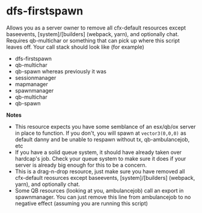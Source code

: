 # dfs-firstspawn
Allows you as a server owner to remove all cfx-default resources except baseevents, [system]/[builders] (webpack, yarn), and optionally chat.
Requires qb-multichar or something that can pick up where this script leaves off. Your call stack should look like (for example)
- dfs-firstspawn
- qb-multichar
- qb-spawn
whereas previously it was
- sessionmanager
- mapmanager
- spawnmanager
- qb-multichar
- qb-spawn

**Notes**
- This resource expects you have some semblance of an esx/qb/ox server in place to function. If you don't, you will spawn at `vector3(0,0,0)` as default danny and be unable to respawn without tx, qb-ambulancejob, etc
- If you have a solid queue system, it should have already taken over hardcap's job. Check your queue system to make sure it does if your server is already big enough for this to be a concern.
- This is a drag-n-drop resource, just make sure you have removed all cfx-default reosurces except baseevents, [system]/[builders] (webpack, yarn), and optionally chat.
- Some QB resources (looking at you, ambulancejob) call an export in spawnmanager. You can just remove this line from ambulancejob to no negative effect (assuming you are running this script)
